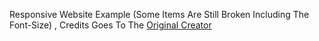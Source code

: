Responsive Website Example (Some Items Are Still Broken Including The Font-Size) , Credits Goes To The [Original Creator]([https://pages.github.com/](https://www.figma.com/design/a0cTsKFWQLDuoCQxjqJdVj/Responsive-Landing-Page-Design-%7C-Website-Home-Page-Design-%7C-Agency-Website-UI-Design-(Community)?node-id=211-1738&t=2lTCSHwZu4DzydCb-0))

